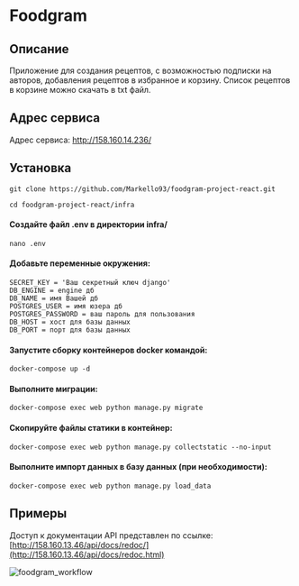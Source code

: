 # Foodgram
## Описание
Приложение для создания рецептов, с возможностью подписки на авторов,
добавления рецептов в избранное и корзину. Список рецептов в корзине можно
скачать в txt файл.

## Адрес сервиса
Адрес сервиса: http://158.160.14.236/

## Установка
```
git clone https://github.com/Markello93/foodgram-project-react.git
```
```
cd foodgram-project-react/infra
```

#### Создайте файл .env в директории infra/
```
nano .env
```

#### Добавьте переменные окружения:
```
SECRET_KEY = 'Ваш секретный ключ django'
DB_ENGINE = engine дб
DB_NAME = имя Вашей дб
POSTGRES_USER = имя юзера дб
POSTGRES_PASSWORD = ваш пароль для пользования 
DB_HOST = хост для базы данных
DB_PORT = порт для базы данных
```
#### Запустите сборку контейнеров docker командой:
```
docker-compose up -d
```

#### Выполните миграции:
```
docker-compose exec web python manage.py migrate
```
#### Скопируйте файлы статики в контейнер:
```
docker-compose exec web python manage.py collectstatic --no-input
```
#### Выполните импорт данных в базу данных (при необходимости):
```
docker-compose exec web python manage.py load_data
```
## Примеры
Доступ к документации API представлен по ссылке:
[http://158.160.13.46/api/docs/redoc/](http://158.160.13.46/api/docs/redoc.html)

![foodgram_workflow](https://github.com/Markello93/foodgram-project-react/actions/workflows/foodgram_workflow.yml/badge.svg)